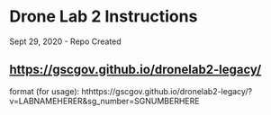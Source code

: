 # Drone Lab 2 Instructions

Sept 29, 2020 - Repo Created

## https://gscgov.github.io/dronelab2-legacy/

format (for usage): 
hthttps://gscgov.github.io/dronelab2-legacy/?v=LABNAMEHERER&sg_number=SGNUMBERHERE



